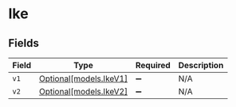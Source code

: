 # Ike


## Fields

| Field                                        | Type                                         | Required                                     | Description                                  |
| -------------------------------------------- | -------------------------------------------- | -------------------------------------------- | -------------------------------------------- |
| `v1`                                         | [Optional[models.IkeV1]](../models/ikev1.md) | :heavy_minus_sign:                           | N/A                                          |
| `v2`                                         | [Optional[models.IkeV2]](../models/ikev2.md) | :heavy_minus_sign:                           | N/A                                          |